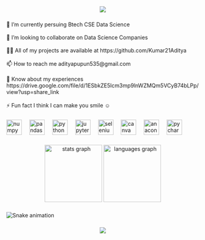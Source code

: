<div align="center">
  <img src="https://profile-counter.glitch.me/kumar21aditya/count.svg?"  />
</div>

###

<p align="left">🌱 I’m currently persuing Btech CSE Data Science<br><br>👯 I’m looking to collaborate on Data Science Companies<br><br>👨‍💻 All of my projects are available at https://github.com/Kumar21Aditya<br><br>📫 How to reach me adityapupun535@gmail.com<br><br>📄 Know about my experiences https://drive.google.com/file/d/1ESbkZE5lcm3mp9lnWZMQm5VCyB74bLPp/view?usp=share_link<br><br>⚡ Fun fact I think I can make you smile ☺</p>

###

<div align="left">
  <img src="https://cdn.jsdelivr.net/gh/devicons/devicon/icons/numpy/numpy-original.svg" height="40" alt="numpy logo"  />
  <img width="12" />
  <img src="https://cdn.jsdelivr.net/gh/devicons/devicon/icons/pandas/pandas-original.svg" height="40" alt="pandas logo"  />
  <img width="12" />
  <img src="https://cdn.jsdelivr.net/gh/devicons/devicon/icons/python/python-original.svg" height="40" alt="python logo"  />
  <img width="12" />
  <img src="https://cdn.jsdelivr.net/gh/devicons/devicon/icons/jupyter/jupyter-original.svg" height="40" alt="jupyter logo"  />
  <img width="12" />
  <img src="https://cdn.jsdelivr.net/gh/devicons/devicon/icons/selenium/selenium-original.svg" height="40" alt="selenium logo"  />
  <img width="12" />
  <img src="https://cdn.jsdelivr.net/gh/devicons/devicon/icons/canva/canva-original.svg" height="40" alt="canva logo"  />
  <img width="12" />
  <img src="https://cdn.jsdelivr.net/gh/devicons/devicon/icons/anaconda/anaconda-original.svg" height="40" alt="anaconda logo"  />
  <img width="12" />
  <img src="https://cdn.jsdelivr.net/gh/devicons/devicon/icons/pycharm/pycharm-original.svg" height="40" alt="pycharm logo"  />
</div>

###

<div align="center">
  <img src="https://github-readme-stats.vercel.app/api?username=kumar21aditya&hide_title=false&hide_rank=false&show_icons=true&include_all_commits=true&count_private=true&disable_animations=false&theme=dracula&locale=en&hide_border=false&order=1" height="150" alt="stats graph"  />
  <img src="https://github-readme-stats.vercel.app/api/top-langs?username=kumar21aditya&locale=en&hide_title=false&layout=compact&card_width=320&langs_count=5&theme=dracula&hide_border=false&order=2" height="150" alt="languages graph"  />
</div>

###

<img src="https://raw.githubusercontent.com/kumar21aditya/kumar21aditya/output/snake.svg" alt="Snake animation" />

###

<div align="center">
  <img src="https://profile-counter.glitch.me/kumar21aditya/count.svg?"  />
</div>

###
